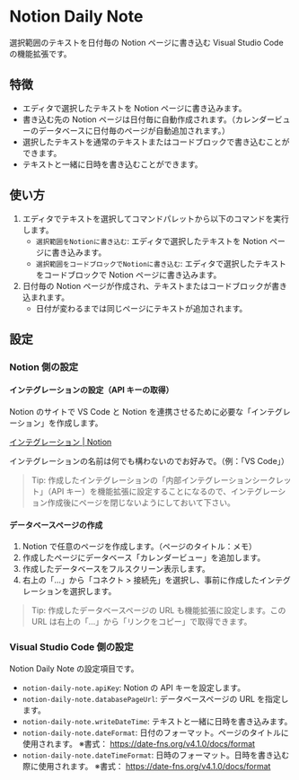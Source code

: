 # Notion Daily Note

選択範囲のテキストを日付毎の Notion ページに書き込む Visual Studio Code の機能拡張です。

## 特徴

- エディタで選択したテキストを Notion ページに書き込みます。
- 書き込む先の Notion ページは日付毎に自動作成されます。（カレンダービューのデータベースに日付毎のページが自動追加されます。）
- 選択したテキストを通常のテキストまたはコードブロックで書き込むことができます。
- テキストと一緒に日時を書き込むことができます。

## 使い方

1. エディタでテキストを選択してコマンドパレットから以下のコマンドを実行します。
   - `選択範囲をNotionに書き込む`: エディタで選択したテキストを Notion ページに書き込みます。
   - `選択範囲をコードブロックでNotionに書き込む`: エディタで選択したテキストをコードブロックで Notion ページに書き込みます。
1. 日付毎の Notion ページが作成され、テキストまたはコードブロックが書き込まれます。
   - 日付が変わるまでは同じページにテキストが追加されます。

## 設定

### Notion 側の設定

#### インテグレーションの設定（API キーの取得）

Notion のサイトで VS Code と Notion を連携させるために必要な「インテグレーション」を作成します。

[インテグレーション | Notion](https://www.notion.so/profile/integrations)

インテグレーションの名前は何でも構わないのでお好みで。（例：「VS Code」）

> Tip: 作成したインテグレーションの「内部インテグレーションシークレット」（API キー）を機能拡張に設定することになるので、インテグレーション作成後にページを閉じないようにしておいて下さい。

#### データベースページの作成

1. Notion で任意のページを作成します。（ページのタイトル：メモ）
2. 作成したページにデータベース「カレンダービュー」を追加します。
3. 作成したデータベースをフルスクリーン表示します。
4. 右上の「…」から「コネクト > 接続先」を選択し、事前に作成したインテグレーションを選択します。

> Tip: 作成したデータベースページの URL も機能拡張に設定します。この URL は右上の「…」から「リンクをコピー」で取得できます。

### Visual Studio Code 側の設定

Notion Daily Note の設定項目です。

- `notion-daily-note.apiKey`: Notion の API キーを設定します。
- `notion-daily-note.databasePageUrl`: データベースページの URL を指定します。
- `notion-daily-note.writeDateTime`: テキストと一緒に日時を書き込みます。
- `notion-daily-note.dateFormat`: 日付のフォーマット。ページのタイトルに使用されます。 ※書式： https://date-fns.org/v4.1.0/docs/format
- `notion-daily-note.dateTimeFormat`: 日時のフォーマット。日時を書き込む際に使用されます。 ※書式： https://date-fns.org/v4.1.0/docs/format
